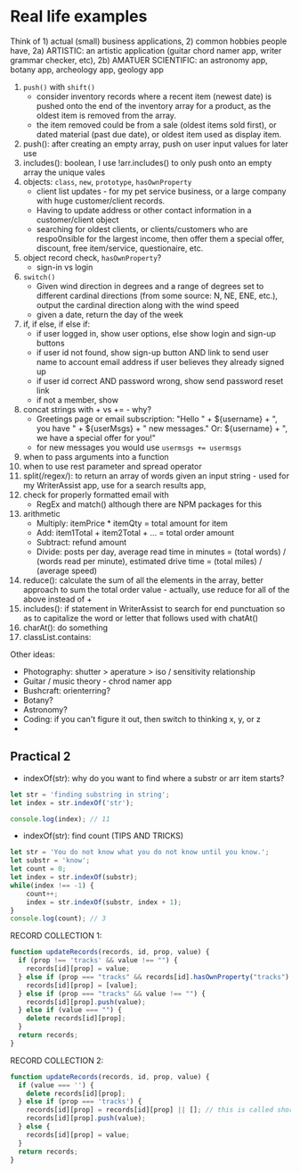 # Real life examples

Think of 1) actual (small) business applications, 2) common hobbies people have, 2a) ARTISTIC: an artistic application (guitar chord namer app, writer grammar checker, etc), 2b) AMATUER SCIENTIFIC: an astronomy app, botany app, archeology app, geology app

1. `push()` with `shift()`
   - consider inventory records where a recent item (newest date) is pushed onto the end of the inventory array for a product, as the oldest item is removed from the array. 
   - the item removed could be from a sale (oldest items sold first), or dated material (past due date), or oldest item used as display item.
1. push(): after creating an empty array, push on user input values for later use
1. includes(): boolean, I use !arr.includes() to only push onto an empty array the unique vales
1. objects: `class`, `new`, `prototype`, `hasOwnProperty`
   - client list updates - for my pet service business, or a large company with huge customer/client records. 
   - Having to update address or other contact information in a customer/client object 
   - searching for oldest clients, or clients/customers who are respo0nsible for the largest income, then offer them a special offer, discount, free item/service, questionaire, etc.
1. object record check, `hasOwnProperty`?
   - sign-in vs login
1. `switch()`
   - Given wind direction in degrees and a range of degrees set to different cardinal directions (from some source: N, NE, ENE, etc.), output the cardinal direction along with the wind speed
   - given a date, return the day of the week
1. if, if else, if else if:
   - if user logged in, show user options, else show login and sign-up buttons
   - if user id not found, show sign-up button AND link to send user name to account email address if user believes they already signed up
   - if user id correct AND password wrong, show send password reset link
   - if not a member, show
1. concat strings with + vs += - why? 
   - Greetings page or email subscription: "Hello " + ${username} + ", you have " + ${userMsgs} + " new messages." Or: ${username} + ", we have a special offer for you!"
   - for new messages you would use `usermsgs += usermsgs`
1. when to pass arguments into a function
1. when to use rest parameter and spread operator
1. split(/regex/): to return an array of words given an input string - used for my WriterAssist app, use for a search results app, 
1. check for properly formatted email with 
   - RegEx and match() although there are NPM packages for this
1. arithmetic
   - Multiply: itemPrice * itemQty = total amount for item 
   - Add: item1Total + item2Total + ... = total order amount
   - Subtract: refund amount 
   - Divide: posts per day, average read time in minutes = (total words) / (words read per minute), estimated drive time = (total miles) / (average speed) 
1. reduce(): calculate the sum of all the elements in the array, better approach to sum the total order value - actually, use reduce for all of the above instead of +
1. includes(): if statement in WriterAssist to search for end punctuation so as to capitalize the word or letter that follows used with chatAt()
1. charAt(): do something
1. classList.contains:

Other ideas:
- Photography: shutter > aperature > iso / sensitivity relationship
- Guitar / music theory - chrod namer app
- Bushcraft: orienterring?
- Botany? 
- Astronomy? 
- Coding: if you can't figure it out, then switch to thinking x, y, or z
- 

## Practical 2

- indexOf(str): why do you want to find where a substr or arr item starts?
```js
let str = 'finding substring in string';
let index = str.indexOf('str');

console.log(index); // 11
```

- indexOf(str): find count (TIPS AND TRICKS)
```js
let str = 'You do not know what you do not know until you know.';
let substr = 'know';
let count = 0;
let index = str.indexOf(substr);
while(index !== -1) {
    count++;
    index = str.indexOf(substr, index + 1);
}
console.log(count); // 3
```

RECORD COLLECTION 1:
```js
function updateRecords(records, id, prop, value) {
  if (prop !== 'tracks' && value !== "") {
    records[id][prop] = value;
  } else if (prop === "tracks" && records[id].hasOwnProperty("tracks") === false) {
    records[id][prop] = [value];
  } else if (prop === "tracks" && value !== "") {
    records[id][prop].push(value);
  } else if (value === "") {
    delete records[id][prop];
  }
  return records;
}
```

RECORD COLLECTION 2:
```js
function updateRecords(records, id, prop, value) {
  if (value === '') {
    delete records[id][prop];
  } else if (prop === 'tracks') {
    records[id][prop] = records[id][prop] || []; // this is called shortcircuit evaluation, see below for explanation
    records[id][prop].push(value);
  } else {
    records[id][prop] = value;
  }
  return records;
}
```